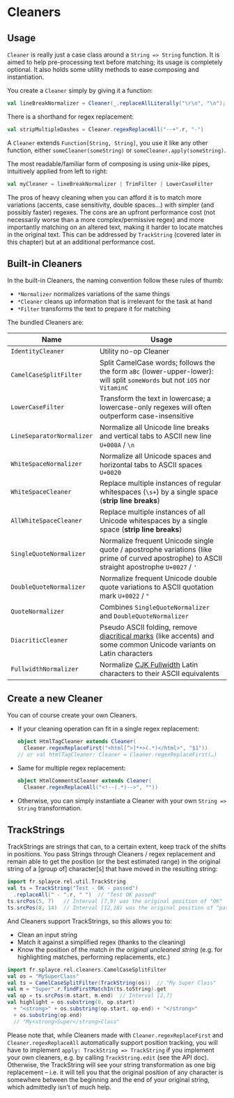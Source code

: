 # Cleaners

## Usage

`Cleaner` is really just a case class around a `String => String` function. It is aimed to help pre-processing text before matching; its usage is completely optional. It also holds some utility methods to ease composing and instantiation.

You create a `Cleaner` simply by giving it a function:

```scala
val lineBreakNormalizer = Cleaner(_.replaceAllLiterally("\r\n", "\n");
```

There is a shorthand for regex replacement:

```scala
val stripMultipleDashes = Cleaner.regexReplaceAll("--+".r, "-")
```

A `Cleaner` extends `Function[String, String]`, you use it like any other function, either `someCleaner(someString)` or `someCleaner.apply(someString)`.

The most readable/familiar form of composing is using unix-like pipes, intuitively applied from left to right:

```scala
val myCleaner = lineBreakNormalizer | TrimFilter | LowerCaseFilter
```

The pros of heavy cleaning when you can afford it is to match more variations (accents, case sensitivity, double spaces…) with simpler (and possibly faster) regexes. The cons are an upfront performance cost (not necessarily worse than a more complex/permissive regex) and more importantly matching on an altered text, making it harder to locate matches in the original text. This can be addressed by `TrackString` (covered later in this chapter) but at an additional performance cost.


## Built-in Cleaners

In the built-in Cleaners, the naming convention follow these rules of thumb:

- `*Normalizer` normalizes variations of the same things
- `*Cleaner` cleans up information that is irrelevant for the task at hand
- `*Filter` transforms the text to prepare it for matching

The bundled Cleaners are:

Name                      | Usage
--------------------------|--------------------
`IdentityCleaner`         | Utility no-op Cleaner
`CamelCaseSplitFilter`    | Split CamelCase words; follows the the form `aBc` (lower-upper-lower): will split `someWords` but not `iOS` nor `VitaminC`
`LowerCaseFilter`         | Transform the text in lowercase;  a lowercase-only regexes will often outperform case-insensitive
`LineSeparatorNormalizer` | Normalize all Unicode line breaks and vertical tabs to ASCII new line `U+000A` / `\n`
`WhiteSpaceNormalizer`    | Normalize all Unicode spaces and horizontal tabs to ASCII spaces `U+0020`
`WhiteSpaceCleaner`       | Replace multiple instances of regular whitespaces (`\s+`) by a single space (**strip line breaks**)
`AllWhiteSpaceCleaner`    | Replace multiple instances of all Unicode whitespaces by a single space (**strip line breaks**)
`SingleQuoteNormalizer`   | Normalize frequent Unicode single quote / apostrophe variations (like prime of curved apostrophe) to ASCII straight apostrophe `U+0027` / `'`
`DoubleQuoteNormalizer`   | Normalize frequent Unicode double quote variations to ASCII quotation mark `U+0022` / `"`
`QuoteNormalizer`         | Combines `SingleQuoteNormalizer` and `DoubleQuoteNormalizer`
`DiacriticCleaner`        | Pseudo ASCII folding, remove [diacritical marks](http://en.wikipedia.org/wiki/Diacritic) (like accents) and some common Unicode variants on Latin characters
`FullwidthNormalizer`     | Normalize [CJK Fullwidth](http://en.wikipedia.org/wiki/Halfwidth_and_fullwidth_forms) Latin characters to their ASCII equivalents


## Create a new Cleaner

You can of course create your own Cleaners.

- If your cleaning operation can fit in a single regex replacement:

	```scala
	object HtmlTagCleaner extends Cleaner(
	  Cleaner.regexReplaceFirst("<html[^>]*+>(.*)</html>", "$1"))
	// or val htmlTagCleaner: Cleaner = Cleaner.regexReplaceFirst(…)
	```

- Same for multiple regex replacement:

	```scala
	object HtmlCommentsCleaner extends Cleaner(
	  Cleaner.regexReplaceAll("<!--(.*)-->", ""))
	```

- Otherwise, you can simply instantiate a Cleaner with your own `String => String` transformation.



## TrackStrings

TrackStrings are strings that can, to a certain extent, keep track of the shifts in positions. You pass Strings through Cleaners / regex replacement and remain able to get the position (or the best estimated range) in the original string of a [group of] character[s] that have moved in the resulting string:

```scala
import fr.splayce.rel.util.TrackString
val ts = TrackString("Test - OK - passed")
  .replaceAll(" - ".r, " ")  // "Test OK passed"
ts.srcPos(5, 7)   // Interval [7,9) was the original position of "OK"
ts.srcPos(8, 14)  // Interval [12,18) was the original position of "passed"
```

And Cleaners support TrackStrings, so this allows you to:

- Clean an input string
- Match it against a simplified regex (thanks to the cleaning)
- Know the position of the match _in the original uncleaned string_ (e.g. for highlighting matches, performing replacements, etc.)

```scala
import fr.splayce.rel.cleaners.CamelCaseSplitFilter
val os = "MySuperClass"
val ts = CamelCaseSplitFilter(TrackString(os))  // "My Super Class"
val m = "Super".r.findFirstMatchIn(ts.toString).get
val op = ts.srcPos(m.start, m.end)  // Interval [2,7)
val highlight = os.substring(0, op.start)
  + "<strong>" + os.substring(op.start, op.end) + "</strong>"
  + os.substring(op.end)
  // "My<strong>Super</strong>Class"
```

Please note that, while Cleaners made with `Cleaner.regexReplaceFirst` and `Cleaner.regexReplaceAll` automatically support position tracking, you will have to implement `apply: TrackString => TrackString` if you implement your own cleaners, e.g. by calling `TrackString.edit` (see the API doc). Otherwise, the TrackString will see your string transformation as one big replacement – i.e. it will tell you that the original position of any character is somewhere between the beginning and the end of your original string, which admittedly isn't of much help.